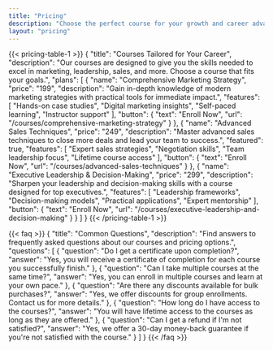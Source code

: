```yaml
---
title: "Pricing"
description: "Choose the perfect course for your growth and career advancement."
layout: "pricing"
---
```


{{< pricing-table-1 >}}
{
    "title": "Courses Tailored for Your Career",
    "description": "Our courses are designed to give you the skills needed to excel in marketing, leadership, sales, and more. Choose a course that fits your goals.",
    "plans": [
        {
            "name": "Comprehensive Marketing Strategy",
            "price": "199",
            "description": "Gain in-depth knowledge of modern marketing strategies with practical tools for immediate impact.",
            "features": [
                "Hands-on case studies",
                "Digital marketing insights",
                "Self-paced learning",
                "Instructor support"
            ],
            "button": {
                "text": "Enroll Now",
                "url": "/courses/comprehensive-marketing-strategy"
            }
        },
        {
            "name": "Advanced Sales Techniques",
            "price": "249",
            "description": "Master advanced sales techniques to close more deals and lead your team to success.",
            "featured": true,
            "features": [
                "Expert sales strategies",
                "Negotiation skills",
                "Team leadership focus",
                "Lifetime course access"
            ],
            "button": {
                "text": "Enroll Now",
                "url": "/courses/advanced-sales-techniques"
            }
        },
        {
            "name": "Executive Leadership & Decision-Making",
            "price": "299",
            "description": "Sharpen your leadership and decision-making skills with a course designed for top executives.",
            "features": [
                "Leadership frameworks",
                "Decision-making models",
                "Practical applications",
                "Expert mentorship"
            ],
            "button": {
                "text": "Enroll Now",
                "url": "/courses/executive-leadership-and-decision-making"
            }
        }
    ]
}
{{< /pricing-table-1 >}}

<div class="mt-16"></div>

{{< faq >}}
{
    "title": "Common Questions",
    "description": "Find answers to frequently asked questions about our courses and pricing options.",
    "questions": [
        {
            "question": "Do I get a certificate upon completion?",
            "answer": "Yes, you will receive a certificate of completion for each course you successfully finish."
        },
        {
            "question": "Can I take multiple courses at the same time?",
            "answer": "Yes, you can enroll in multiple courses and learn at your own pace."
        },
        {
            "question": "Are there any discounts available for bulk purchases?",
            "answer": "Yes, we offer discounts for group enrollments. Contact us for more details."
        },
        {
            "question": "How long do I have access to the courses?",
            "answer": "You will have lifetime access to the courses as long as they are offered."
        },
        {
            "question": "Can I get a refund if I'm not satisfied?",
            "answer": "Yes, we offer a 30-day money-back guarantee if you're not satisfied with the course."
        }
    ]
}
{{< /faq >}}
